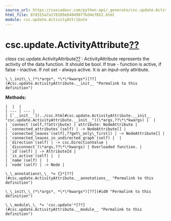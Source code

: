```yaml
---
source_url: https://cascadeur.com/python-api/_generate/csc.update.ActivityAttribute.html
html_file: 87d315a7a178289e648498f7bd4e7852.html
module: csc.update.ActivityAttribute
---
```


# csc.update.ActivityAttribute[??](#csc-update-activityattribute "Permalink to this heading")

*class* csc.update.ActivityAttribute[??](#csc.update.ActivityAttribute "Permalink to this definition")
:   ActivityAttribute represents the activity of the data function.
    It should be bool.
    If true - function is active, if false - inactive. If not set - always active.
    It is an input-only attribute.

    \_\_init\_\_(*\*args*, *\*\*kwargs*)[??](#csc.update.ActivityAttribute.__init__ "Permalink to this definition")

    
**Methods:**

    |  |  |
    | --- | --- |
    | [`__init__`](../csc.html#csc.update.ActivityAttribute.__init__ "csc.update.ActivityAttribute.__init__")(\*args,??\*\*kwargs) |  |
    | `connect`(self,??attribute) | attribute: NodeAttribute |
    | `connected_attributes`(self) | -> NodeAttribute[] |
    | `connected_leaves`(self[,??get\_only\_first]) | -> NodeAttribute[] |
    | `connected_leaves_in_undirected_graph`(self) |  |
    | `direction`(self) | -> csc.DirectionValue |
    | `disconnect`(\*args,??\*\*kwargs) | Overloaded function. |
    | `id`(self) | -> AttributeId |
    | `is_active`(self) |  |
    | `name`(self) |  |
    | `node`(self) | -> Node |

    \_\_annotations\_\_ *= {}*[??](#csc.update.ActivityAttribute.__annotations__ "Permalink to this definition")

    \_\_init\_\_(*\*args*, *\*\*kwargs*)[??](#id0 "Permalink to this definition")

    \_\_module\_\_ *= 'csc.update'*[??](#csc.update.ActivityAttribute.__module__ "Permalink to this definition")